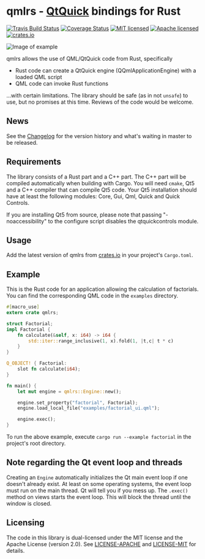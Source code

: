 # qmlrs - [QtQuick](http://doc.qt.io/qt-5/qtquick-index.html) bindings for Rust

[![Travis Build Status](https://travis-ci.org/cyndis/qmlrs.svg?branch=master)](https://travis-ci.org/cyndis/qmlrs)
[![Coverage Status](https://coveralls.io/repos/github/cyndis/qmlrs/badge.svg?branch=master)](https://coveralls.io/github/cyndis/qmlrs?branch=master)
[![MIT licensed](https://img.shields.io/badge/license-MIT-blue.svg)](./LICENSE-MIT)
[![Apache licensed](https://img.shields.io/badge/license-Apache-blue.svg)](./LICENSE-APACHE)
[![crates.io](https://img.shields.io/crates/v/qmlrs.svg)](https://crates.io/crates/qmlrs)

![Image of example](https://raw.githubusercontent.com/cyndis/qmlrs/ghstatic/screenshot.png)

qmlrs allows the use of QML/QtQuick code from Rust, specifically

- Rust code can create a QtQuick engine (QQmlApplicationEngine) with a loaded QML script
- QML code can invoke Rust functions

…with certain limitations. The library should be safe (as in not `unsafe`) to use, but no promises
at this time. Reviews of the code would be welcome.

## News

See the [Changelog](./CHANGELOG.md) for the version history and what's waiting in master to be released.

## Requirements

The library consists of a Rust part and a C++ part. The C++ part will be compiled automatically
when building with Cargo. You will need `cmake`, Qt5 and a C++ compiler that can compile Qt5 code.
Your Qt5 installation should have at least the following modules: Core, Gui, Qml, Quick and Quick Controls.

If you are installing Qt5 from source, please note that passing "-noaccessibility" to the configure
script disables the qtquickcontrols module.

## Usage

Add the latest version of qmlrs from [crates.io](https://crates.io/crates/qmlrs/) in your project's `Cargo.toml`.

## Example

This is the Rust code for an application allowing the calculation of factorials.
You can find the corresponding QML code in the `examples` directory.

```rust
#[macro_use]
extern crate qmlrs;

struct Factorial;
impl Factorial {
    fn calculate(&self, x: i64) -> i64 {
        std::iter::range_inclusive(1, x).fold(1, |t,c| t * c)
    }
}

Q_OBJECT! { Factorial:
    slot fn calculate(i64);
}

fn main() {
    let mut engine = qmlrs::Engine::new();

    engine.set_property("factorial", Factorial);
    engine.load_local_file("examples/factorial_ui.qml");

    engine.exec();
}

```
To run the above example, execute `cargo run --example factorial` in the project's root directory.

## Note regarding the Qt event loop and threads

Creating an `Engine` automatically initializes the Qt main event loop if one doesn't already exist.
At least on some operating systems, the event loop must run on the main thread. Qt will tell you
if you mess up. The `.exec()` method on views starts the event loop. This will block the thread
until the window is closed.

## Licensing

The code in this library is dual-licensed under the MIT license and the Apache License (version 2.0).
See [LICENSE-APACHE](./LICENSE-APACHE) and [LICENSE-MIT](./LICENSE-MIT) for details.
